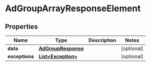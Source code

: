 

# AdGroupArrayResponseElement


## Properties

| Name | Type | Description | Notes |
|------------ | ------------- | ------------- | -------------|
|**data** | [**AdGroupResponse**](AdGroupResponse.md) |  |  [optional] |
|**exceptions** | [**List&lt;Exception&gt;**](Exception.md) |  |  [optional] |



